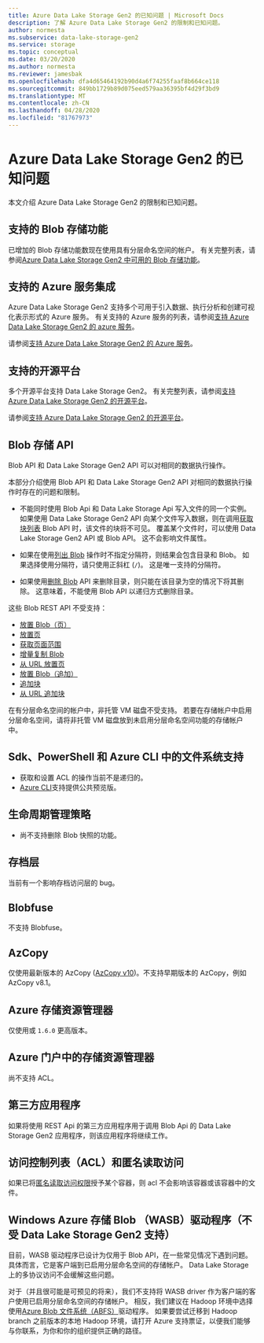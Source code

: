 ```yaml
---
title: Azure Data Lake Storage Gen2 的已知问题 | Microsoft Docs
description: 了解 Azure Data Lake Storage Gen2 的限制和已知问题。
author: normesta
ms.subservice: data-lake-storage-gen2
ms.service: storage
ms.topic: conceptual
ms.date: 03/20/2020
ms.author: normesta
ms.reviewer: jamesbak
ms.openlocfilehash: dfa4d65464192b90d4a6f74255faaf8b664ce118
ms.sourcegitcommit: 849bb1729b89d075eed579aa36395bf4d29f3bd9
ms.translationtype: MT
ms.contentlocale: zh-CN
ms.lasthandoff: 04/28/2020
ms.locfileid: "81767973"
---
```

# <a name="known-issues-with-azure-data-lake-storage-gen2"></a>Azure Data Lake Storage Gen2 的已知问题

本文介绍 Azure Data Lake Storage Gen2 的限制和已知问题。

## <a name="supported-blob-storage-features"></a>支持的 Blob 存储功能

已增加的 Blob 存储功能数现在使用具有分层命名空间的帐户。 有关完整列表，请参阅[Azure Data Lake Storage Gen2 中可用的 Blob 存储功能](data-lake-storage-supported-blob-storage-features.md)。

## <a name="supported-azure-service-integrations"></a>支持的 Azure 服务集成

Azure Data Lake Storage Gen2 支持多个可用于引入数据、执行分析和创建可视化表示形式的 Azure 服务。 有关支持的 Azure 服务的列表，请参阅[支持 Azure Data Lake Storage Gen2 的 azure 服务](data-lake-storage-supported-azure-services.md)。

请参阅[支持 Azure Data Lake Storage Gen2 的 Azure 服务](data-lake-storage-supported-azure-services.md)。

## <a name="supported-open-source-platforms"></a>支持的开源平台

多个开源平台支持 Data Lake Storage Gen2。 有关完整列表，请参阅[支持 Azure Data Lake Storage Gen2 的开源平台](data-lake-storage-supported-open-source-platforms.md)。

请参阅[支持 Azure Data Lake Storage Gen2 的开源平台](data-lake-storage-supported-open-source-platforms.md)。

## <a name="blob-storage-apis"></a>Blob 存储 API

Blob API 和 Data Lake Storage Gen2 API 可以对相同的数据执行操作。

本部分介绍使用 Blob API 和 Data Lake Storage Gen2 API 对相同的数据执行操作时存在的问题和限制。

* 不能同时使用 Blob Api 和 Data Lake Storage Api 写入文件的同一个实例。 如果使用 Data Lake Storage Gen2 API 向某个文件写入数据，则在调用[获取块列表](https://docs.microsoft.com/rest/api/storageservices/get-block-list) Blob API 时，该文件的块将不可见。 覆盖某个文件时，可以使用 Data Lake Storage Gen2 API 或 Blob API。 这不会影响文件属性。

* 如果在使用[列出 Blob](https://docs.microsoft.com/rest/api/storageservices/list-blobs) 操作时不指定分隔符，则结果会包含目录和 Blob。 如果选择使用分隔符，请只使用正斜杠 (`/`)。 这是唯一支持的分隔符。

* 如果使用[删除 Blob](https://docs.microsoft.com/rest/api/storageservices/delete-blob) API 来删除目录，则只能在该目录为空的情况下将其删除。 这意味着，不能使用 Blob API 以递归方式删除目录。

这些 Blob REST API 不受支持：

* [放置 Blob（页）](https://docs.microsoft.com/rest/api/storageservices/put-blob)
* [放置页](https://docs.microsoft.com/rest/api/storageservices/put-page)
* [获取页面范围](https://docs.microsoft.com/rest/api/storageservices/get-page-ranges)
* [增量复制 Blob](https://docs.microsoft.com/rest/api/storageservices/incremental-copy-blob)
* [从 URL 放置页](https://docs.microsoft.com/rest/api/storageservices/put-page-from-url)
* [放置 Blob（追加）](https://docs.microsoft.com/rest/api/storageservices/put-blob)
* [追加块](https://docs.microsoft.com/rest/api/storageservices/append-block)
* [从 URL 追加块](https://docs.microsoft.com/rest/api/storageservices/append-block-from-url)

在有分层命名空间的帐户中，非托管 VM 磁盘不受支持。 若要在存储帐户中启用分层命名空间，请将非托管 VM 磁盘放到未启用分层命名空间功能的存储帐户中。

<a id="api-scope-data-lake-client-library" />

## <a name="file-system-support-in-sdks-powershell-and-azure-cli"></a>Sdk、PowerShell 和 Azure CLI 中的文件系统支持

- 获取和设置 ACL 的操作当前不是递归的。
- [Azure CLI](data-lake-storage-directory-file-acl-cli.md)支持提供公共预览版。


## <a name="lifecycle-management-policies"></a>生命周期管理策略

* 尚不支持删除 Blob 快照的功能。  

## <a name="archive-tier"></a>存档层

当前有一个影响存档访问层的 bug。


## <a name="blobfuse"></a>Blobfuse

不支持 Blobfuse。

<a id="known-issues-tools" />

## <a name="azcopy"></a>AzCopy

仅使用最新版本的 AzCopy ([AzCopy v10](https://docs.microsoft.com/azure/storage/common/storage-use-azcopy-v10?toc=%2fazure%2fstorage%2ftables%2ftoc.json))。不支持早期版本的 AzCopy，例如 AzCopy v8.1。

<a id="storage-explorer" />

## <a name="azure-storage-explorer"></a>Azure 存储资源管理器

仅使用或 `1.6.0` 更高版本。

<a id="explorer-in-portal" />

## <a name="storage-explorer-in-the-azure-portal"></a>Azure 门户中的存储资源管理器

尚不支持 ACL。

<a id="third-party-apps" />

## <a name="thirdpartyapplications"></a>第三方应用程序

如果将使用 REST Api 的第三方应用程序用于调用 Blob Api 的 Data Lake Storage Gen2 应用程序，则该应用程序将继续工作。

## <a name="access-control-lists-acl-and-anonymous-read-access"></a>访问控制列表（ACL）和匿名读取访问

如果已将[匿名读取访问权限](storage-manage-access-to-resources.md)授予某个容器，则 acl 不会影响该容器或该容器中的文件。

## <a name="windows-azure-storage-blob-wasb-driver-unsupported-with-data-lake-storage-gen2"></a>Windows Azure 存储 Blob （WASB）驱动程序（不受 Data Lake Storage Gen2 支持）

目前，WASB 驱动程序已设计为仅用于 Blob API，在一些常见情况下遇到问题。 具体而言，它是客户端到已启用分层命名空间的存储帐户。 Data Lake Storage 上的多协议访问不会缓解这些问题。 

对于（并且很可能是可预见的将来），我们不支持将 WASB driver 作为客户端的客户使用已启用分层命名空间的存储帐户。 相反，我们建议在 Hadoop 环境中选择使用[Azure Blob 文件系统（ABFS）](data-lake-storage-abfs-driver.md)驱动程序。 如果要尝试迁移到 Hadoop branch 之前版本的本地 Hadoop 环境，请打开 Azure 支持票证，以便我们能够与你联系，为你和你的组织提供正确的路径。
